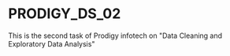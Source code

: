# PRODIGY_DS_02
This is the second task of Prodigy infotech on "Data Cleaning and Exploratory Data Analysis"

